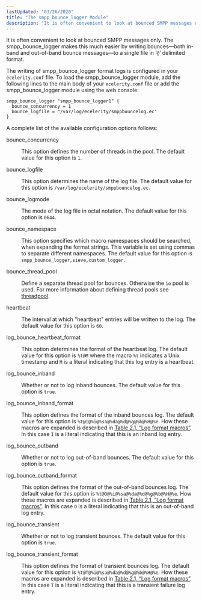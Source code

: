 ```yaml
---
lastUpdated: "03/26/2020"
title: "The smpp_bounce_logger Module"
description: "It is often convenient to look at bounced SMPP messages only The smpp bounce logger makes this much easier by writing bounces both in band and out of band bounce messages to a single file in delimited format The writing of smpp bounce logger format logs is configured in your..."
---
```


It is often convenient to look at bounced SMPP messages only. The smpp_bounce_logger makes this much easier by writing bounces—both in-band and out-of-band bounce messages—to a single file in ‘`@`’ delimited format.

The writing of smpp_bounce_logger format logs is configured in your `ecelerity.conf` file. To load the smpp_bounce_logger module, add the following lines to the main body of your `ecelerity.conf` file or add the smpp_bounce_logger module using the web console:

```
smpp_bounce_logger "smpp_bounce_logger1" {
  bounce_concurrency = 1
  bounce_logfile = "/var/log/ecelerity/smppbouncelog.ec"
}
```

A complete list of the available configuration options follows:

<dl class="variablelist">

<dt>bounce_concurrency</dt>

<dd>

This option defines the number of threads in the pool. The default value for this option is `1`.

</dd>

<dt>bounce_logfile</dt>

<dd>

This option determines the name of the log file. The default value for this option is `/var/log/ecelerity/smppbouncelog.ec`.

</dd>

<dt>bounce_logmode</dt>

<dd>

The mode of the log file in octal notation. The default value for this option is `0644`.

</dd>

<dt>bounce_namespace</dt>

<dd>

This option specifies which macro namespaces should be searched, when expanding the format strings. This variable is set using commas to separate different namespaces. The default value for this option is `smpp_bounce_logger,sieve,custom_logger`.

</dd>

<dt>bounce_thread_pool</dt>

<dd>

Define a separate thread pool for bounces. Otherwise the `io` pool is used. For more information about defining thread pools see [threadpool](/momentum/3/3-reference/3-reference-conf-ref-threadpool).

</dd>

<dt>heartbeat</dt>

<dd>

The interval at which "heartbeat" entries will be written to the log. The default value for this option is `60`.

</dd>

<dt>log_bounce_heartbeat_format</dt>

<dd>

This option determines the format of the heartbeat log. The default value for this option is `%t@M` where the macro `%t` indicates a Unix timestamp and `M` is a literal indicating that this log entry is a heartbeat.

</dd>

<dt>log_bounce_inband</dt>

<dd>

Whether or not to log inband bounces. The default value for this option is `true`.

</dd>

<dt>log_bounce_inband_format</dt>

<dd>

This option defines the format of the inband bounces log. The default value for this option is `%t@I@%i@%sa@%da@%d@%g@%b@%H@%e`. How these macros are expanded is described in [Table 2.1, “Log format macros”](/momentum/mobile/mobile-reference/mobility-configuration-smpp#mobility.log.macros). In this case `I` is a literal indicating that this is an inband log entry.

</dd>

<dt>log_bounce_outband</dt>

<dd>

Whether or not to log out-of-band bounces. The default value for this option is `true`.

</dd>

<dt>log_bounce_outband_format</dt>

<dd>

This option defines the format of the out-of-band bounces log. The default value for this option is `%t@O@%i@%sa@%da@%d@%g@%b@%H@%e`. How these macros are expanded is described in [Table 2.1, “Log format macros”](/momentum/mobile/mobile-reference/mobility-configuration-smpp#mobility.log.macros). In this case `O` is a literal indicating that this is an out-of-band log entry.

</dd>

<dt>log_bounce_transient</dt>

<dd>

Whether or not to log transient bounces. The default value for this option is `true`.

</dd>

<dt>log_bounce_transient_format</dt>

<dd>

This option defines the format of transient bounces log. The default value for this option is `%t@T@%i@%sa@%da@%d@%g@%b@%H@%e`. How these macros are expanded is described in [Table 2.1, “Log format macros”](/momentum/mobile/mobile-reference/mobility-configuration-smpp#mobility.log.macros). In this case `T` is a literal indicating that this is a transient failure log entry.

</dd>

</dl>